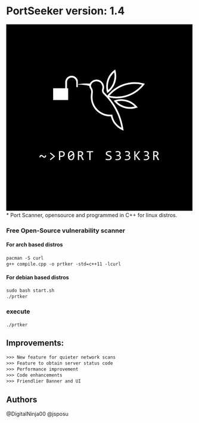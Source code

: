 # PortSeeker version: 1.4

<img src="IMG_0385.jpeg">
* 
Port Scanner, opensource and programmed in C++ for linux distros.

### Free Open-Source vulnerability scanner
#### For arch based distros
```
pacman -S curl
g++ compile.cpp -o prtker -std=c++11 -lcurl
```
#### For debian based distros
```
sudo bash start.sh
./prtker

```
### execute
```
./prtker
```
## Improvements:

```
>>> New feature for quieter network scans
>>> Feature to obtain server status code
>>> Performance improvement
>>> Code enhancements
>>> Friendlier Banner and UI
```

## Authors

@DigitalNinja00
@jsposu
